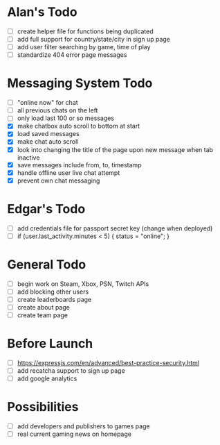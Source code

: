 # Alan's Todo
- [ ] create helper file for functions being duplicated
- [ ] add full support for country/state/city in sign up page
- [ ] add user filter searching by game, time of play
- [ ] standardize 404 error page messages

# Messaging System Todo
- [ ] "online now" for chat
- [ ] all previous chats on the left
- [ ] only load last 100 or so messages
- [X] make chatbox auto scroll to bottom at start
- [X] load saved messages
- [X] make chat auto scroll
- [X] look into changing the title of the page upon new message when tab inactive
- [X] save messages include from, to, timestamp
- [X] handle offline user live chat attempt
- [X] prevent own chat messaging

# Edgar's Todo
- [ ] add credentials file for passport secret key (change when deployed)
- [ ] if (user.last_activity.minutes < 5) { status = "online"; }

# General Todo
- [ ] begin work on Steam, Xbox, PSN, Twitch APIs
- [ ] add blocking other users
- [ ] create leaderboards page
- [ ] create about page
- [ ] create team page

# Before Launch
- [ ] https://expressjs.com/en/advanced/best-practice-security.html
- [ ] add recatcha support to sign up page
- [ ] add google analytics

# Possibilities
- [ ] add developers and publishers to games page
- [ ] real current gaming news on homepage
